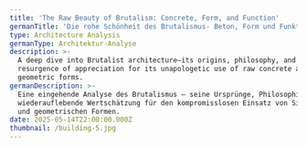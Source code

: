 ```yaml
---
title: 'The Raw Beauty of Brutalism: Concrete, Form, and Function'
germanTitle: 'Die rohe Schönheit des Brutalismus- Beton, Form und Funktion'
type: Architecture Analysis
germanType: Architektur-Analyse
description: >-
  A deep dive into Brutalist architecture—its origins, philosophy, and the
  resurgence of appreciation for its unapologetic use of raw concrete and
  geometric forms.
germanDescription: >-
  Eine eingehende Analyse des Brutalismus – seine Ursprünge, Philosophie und die
  wiederauflebende Wertschätzung für den kompromisslosen Einsatz von Sichtbeton
  und geometrischen Formen.
date: 2025-05-14T22:00:00.000Z
thumbnail: /building-5.jpg
---
```


